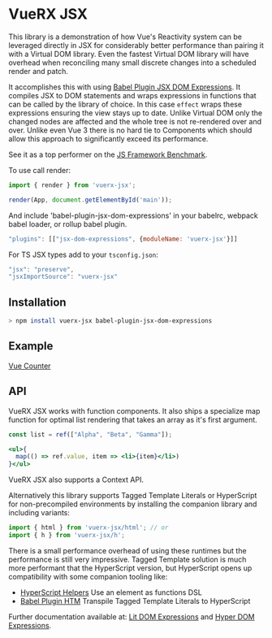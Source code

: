 # VueRX JSX

This library is a demonstration of how Vue's Reactivity system can be leveraged directly in JSX for considerably better performance than pairing it with a Virtual DOM library. Even the fastest Virtual DOM library will have overhead when reconciling many small discrete changes into a scheduled render and patch.

It accomplishes this with using [Babel Plugin JSX DOM Expressions](https://github.com/ryansolid/dom-expressions). It compiles JSX to DOM statements and wraps expressions in functions that can be called by the library of choice. In this case `effect` wraps these expressions ensuring the view stays up to date. Unlike Virtual DOM only the changed nodes are affected and the whole tree is not re-rendered over and over. Unlike even Vue 3 there is no hard tie to Components which should allow this approach to significantly exceed its performance.

See it as a top performer on the [JS Framework Benchmark](https://krausest.github.io/js-framework-benchmark/current.html).

To use call render:

```js
import { render } from 'vuerx-jsx';

render(App, document.getElementById('main'));
```

And include 'babel-plugin-jsx-dom-expressions' in your babelrc, webpack babel loader, or rollup babel plugin.

```js
"plugins": [["jsx-dom-expressions", {moduleName: 'vuerx-jsx'}]]
```

For TS JSX types add to your `tsconfig.json`:
```js
"jsx": "preserve",
"jsxImportSource": "vuerx-jsx" 
```

## Installation

```sh
> npm install vuerx-jsx babel-plugin-jsx-dom-expressions
```

## Example

[Vue Counter](https://codesandbox.io/s/vue-jsx-counter-nbqbj?file=/index.js)

## API

VueRX JSX works with function components. It also ships a specialize map function for optimal list rendering that takes an array as it's first argument.

```jsx
const list = ref(["Alpha", "Beta", "Gamma"]);

<ul>{
  map(() => ref.value, item => <li>{item}</li>)
}</ul>
```

VueRX JSX also supports a Context API.


Alternatively this library supports Tagged Template Literals or HyperScript for non-precompiled environments by installing the companion library and including variants:
```js
import { html } from 'vuerx-jsx/html'; // or
import { h } from 'vuerx-jsx/h';
```
There is a small performance overhead of using these runtimes but the performance is still very impressive. Tagged Template solution is much more performant that the HyperScript version, but HyperScript opens up compatibility with some companion tooling like:

* [HyperScript Helpers](https://github.com/ohanhi/hyperscript-helpers) Use an element as functions DSL
* [Babel Plugin HTM](https://github.com/developit/htm/tree/master/packages/babel-plugin-htm) Transpile Tagged Template Literals to HyperScript

Further documentation available at: [Lit DOM Expressions](https://github.com/ryansolid/lit-dom-expressions) and [Hyper DOM Expressions](https://github.com/ryansolid/hyper-dom-expressions).
